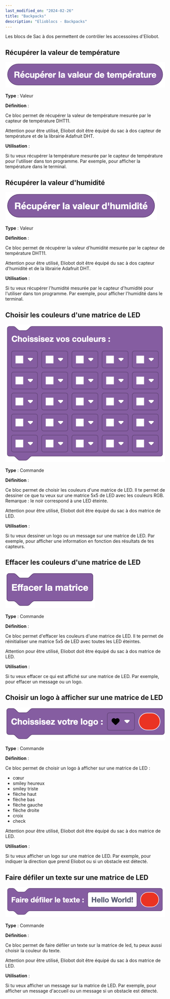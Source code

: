```yaml
---
last_modified_on: "2024-02-26"
title: "Backpacks"
description: "Elioblocs - Backpacks"
---
```


Les blocs de Sac à dos permettent de contrôler les accessoires d'Eliobot.

## Récupérer la valeur de température

![Get temperature value](../../../static/img/elioblocs/blocs/backpacks/get-temp.jpg)

**Type** : Valeur

**Définition** :

Ce bloc permet de récupérer la valeur de température mesurée par le capteur de température DHT11.

Attention pour être utilisé, Eliobot doit être équipé du sac à dos capteur de température et de la librairie Adafruit DHT.

**Utilisation** :

Si tu veux récupérer la température mesurée par le capteur de température pour l'utiliser dans ton programme. Par exemple, pour afficher la température dans le terminal.

## Récupérer la valeur d'humidité

![Get humidity value](../../../static/img/elioblocs/blocs/backpacks/get-humidity.jpg)

**Type** : Valeur

**Définition** :

Ce bloc permet de récupérer la valeur d'humidité mesurée par le capteur de température DHT11.

Attention pour être utilisé, Eliobot doit être équipé du sac à dos capteur d'humidité et de la librairie Adafruit DHT.

**Utilisation** :

Si tu veux récupérer l'humidité mesurée par le capteur d'humidité pour l'utiliser dans ton programme. Par exemple, pour afficher l'humidité dans le terminal.

## Choisir les couleurs d'une matrice de LED

![Choose LED matrix colors](../../../static/img/elioblocs/blocs/backpacks/choose-color-matrix.jpg)

**Type** : Commande

**Définition** :

Ce bloc permet de choisir les couleurs d'une matrice de LED. Il te permet de dessiner ce que tu veux sur une matrice 5x5 de LED avec les couleurs RGB. Remarque : le noir correspond à une LED éteinte.

Attention pour être utilisé, Eliobot doit être équipé du sac à dos matrice de LED.

**Utilisation** :

Si tu veux dessiner un logo ou un message sur une matrice de LED. Par exemple, pour afficher une information en fonction des résultats de tes capteurs.

## Effacer les couleurs d'une matrice de LED

![Clear LED matrix colors](../../../static/img/elioblocs/blocs/backpacks/clear-matrix.jpg)

**Type** : Commande

**Définition** :

Ce bloc permet d'effacer les couleurs d'une matrice de LED. Il te permet de réinitialiser une matrice 5x5 de LED avec toutes les LED éteintes.

Attention pour être utilisé, Eliobot doit être équipé du sac à dos matrice de LED.

**Utilisation** :

Si tu veux effacer ce qui est affiché sur une matrice de LED. Par exemple, pour effacer un message ou un logo.

## Choisir un logo à afficher sur une matrice de LED

![Choose LED matrix logo](../../../static/img/elioblocs/blocs/backpacks/choose-logo-matrix.jpg)

**Type** : Commande

**Définition** :

Ce bloc permet de choisir un logo à afficher sur une matrice de LED :
- cœur
- smiley heureux
- smiley triste
- flèche haut
- flèche bas
- flèche gauche
- flèche droite
- croix
- check

Attention pour être utilisé, Eliobot doit être équipé du sac à dos matrice de LED.

**Utilisation** :

Si tu veux afficher un logo sur une matrice de LED. Par exemple, pour indiquer la direction que prend Eliobot ou si un obstacle est détecté.

## Faire défiler un texte sur une matrice de LED

![Scroll text on LED matrix](../../../static/img/elioblocs/blocs/backpacks/scroll-text-matrix.jpg)

**Type** : Commande

**Définition** :

Ce bloc permet de faire défiler un texte sur la matrice de led, tu peux aussi choisir la couleur du texte.


Attention pour être utilisé, Eliobot doit être équipé du sac à dos matrice de LED.

**Utilisation** :

Si tu veux afficher un message sur la matrice de LED. Par exemple, pour afficher un message d'accueil ou un message si un obstacle est détecté.